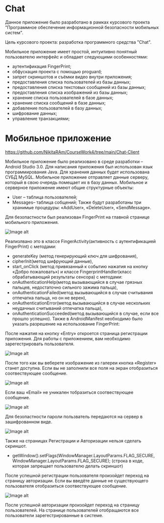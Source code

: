 # Chat
Данное приложение было разработано в рамках курсового проекта "Программное обеспечение информационной безопасности мобильных систем".

Цель курсового проекта: разработка программного средства "Chat".

Мобильное приложение имеет простой, интуитивно понятный пользователю интерфейс и обладает следующими особенностями:

+ аутентификация FingerPrint;
+ обфускация проекта с помощью proguard;
+ запрет скриншотов и съёмки видео внутри приложения;
+ предоставления списка пользователей из базы данных;
+ предоставления списка текстовых сообщений из базы данных;
+ предоставления списка изображений из базы данных;
+ хранение списка пользователей в базе данных;
+ хранение списка сообщений в базе данных;
+ добавление пользователей в базу данных;
+ шифрование данных;
+ управление транзакциями;

# Мобильное приложение
https://github.com/NikitaRAm/CourseWork4/tree/main/Chat-Client

Мобильное приложение было реализовано в среде разработки – Android Studio 3.0. Для написания приложения был использован язык программирования Java.
Для хранения данных будет использована СУБД MySQL. Мобильное приложение отправляет данные серверу, который в свою очередь помещает их в базу данных.
Мобильное и серверное приложение имеют общие структурные объекты:
+ User – таблица пользователей;
+ Messages– таблица собщений;
Также будут разработаны три хранимые процедуры: «AddUser», «DeleteUser»,
«SendMessage».

Для безопастности был реализован FingerPrint на главной странице мобильного приложения.

![Image alt](https://github.com/NikitaRAm/CourseWork4/blob/main/images/1.jpg)

Реализлвано это в классе FingerActivity(активность с аутентификацией FingerPrint) с методами: 
+ generateKey (метод генерирующий ключ для шифрования), 
+ cipherInit(метод шифрующий данные), 
+ start_onClick (метод привязанный к событию нажатия на кнопку «Добро пожаловать») 
и классе FingerprintHandler(класс обрабатывающий результаты сенсора) с методами: 
+ onAuthenticationHelp(метод вызывающийся в случае грязных пальцев, недостаточно сильного зажима пальца), 
+ onAuthenticationFailed(метод вызывающийся в случае считывания отпечатка пальца, но он не верен),
+ onAuthenticationError(метод вызывающийся в случае нескольких неудачных считываний отпечатка пальца),
+ onAuthenticationSucceeded(метод вызывающийся в случае, если все прошло успешно).
Также в AndroidManifest необходимо было указать разрешение на использование FingerPrint: <uses-permission android:name="android.permission.USE_FINGERPRINT" />

После нажатия на кнопку «Entry» откроется страница регистрации приложения. Для работы с приложением, вам необходимо зарегестрировать пользователя.

![Image alt](https://github.com/NikitaRAm/CourseWork4/blob/main/images/2.jpg)

После того как вы веберете изображение из галереи кнопка «Register» станет доступна. Если вы не заполнили все поля на экран отобразиться соотвествующее сообщение.

![Image alt](https://github.com/NikitaRAm/CourseWork4/blob/main/images/3.jpg)

Eсли ваш «Email» не уникален тобразиться соотвествующее сообщение.

![Image alt](https://github.com/NikitaRAm/CourseWork4/blob/main/images/4.jpg)

Для безопастности пароли пользватель передаются на сервер в зашифрованном виде. 

![Image alt](https://github.com/NikitaRAm/CourseWork4/blob/main/images/6.jpg)

Также на страницах Регистрации и Авторизации нельзя сделать скриншот.

+ getWindow().setFlags(WindowManager.LayoutParams.FLAG_SECURE, WindowManager.LayoutParams.FLAG_SECURE); (строка в коде, которая запрещает пользователю делать скриншот)

После успешной регистрации пользователя произойдет переход на страницу авторизации. Если вы введёте данные не существующего пользователя отобразиться соотвествующее сообщение.

![Image alt](https://github.com/NikitaRAm/CourseWork4/blob/main/images/5.jpg)

После успешной авторизации произойдет переход на страницу пользователей. На странице пользователей отобращаются все пользователи зарегестрированные в системе.


